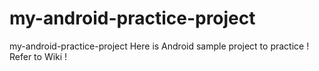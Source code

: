 # my-android-practice-project
my-android-practice-project
Here is Android sample project to practice !
Refer to Wiki !
